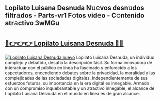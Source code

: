 ## Lopilato Luisana Desnuda N𝚞𝚎vos desn𝚞dos filtr𝚊dos - Parts-vr1 F𝚘tos vid𝚎o - C𝚘ntenido atr𝚊ctivo 3wMGu

# <h2><a href="http://mbcfj9h.tromn.icu/?c=Lopilato+Luisana+Desnuda">🔗👉👉👉 Lopilato Luisana Desnuda 🔗🔗</a></h2>

[![Lopilato Luisana Desnuda nuevo](https://i.imgur.com/pEAQMta.gif)](http://mbcfj9h.tromn.icu/?c=Lopilato+Luisana+Desnuda)
Lopilato Luisana Desnuda, un individuo complejo y debatido, desafía la descripción fácil. Su forma innovadora de interactuar con el público en línea ha fascinado y enfurecido a los espectadores, encendiendo debates sobre la privacidad, la moralidad y las complejidades de las sociedades digitales. Independientemente de sus esfuerzos futuros, su importancia en la era digital es innegable. Armado con un compromiso inquebrantable y un atractivo innegable, el alcance de Lopilato Luisana Desnuda en el mundo en línea es de gran alcance.
